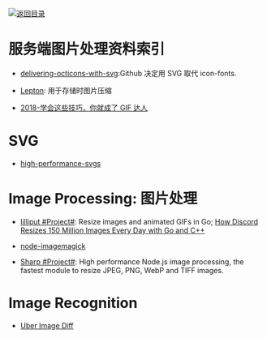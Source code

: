 [![返回目录](https://user-images.githubusercontent.com/5803001/38079637-ff0abcf0-3371-11e8-9b76-ad651620afc7.jpg)](https://github.com/wxyyxc1992/Awesome-Lists)

# 服务端图片处理资料索引

* [delivering-octicons-with-svg](https://github.com/blog/2112-delivering-octicons-with-svg):Github 决定用 SVG 取代 icon-fonts.

- [Lepton](https://github.com/dropbox/lepton): 用于存储时图片压缩

- [2018-学会这些技巧，你就成了 GIF 达人](https://zhuanlan.zhihu.com/p/36379462)

# SVG

* [high-performance-svgs](https://css-tricks.com/high-performance-svgs/)

# Image Processing: 图片处理

* [lilliput #Project#](https://github.com/discordapp/lilliput): Resize images and animated GIFs in Go; [How Discord Resizes 150 Million Images Every Day with Go and C++](https://parg.co/UEb)

- [node-imagemagick](https://github.com/yourdeveloper/node-imagemagick)

- [Sharp #Project#](): High performance Node.js image processing, the fastest module to resize JPEG, PNG, WebP and TIFF images.

# Image Recognition

* [Uber Image Diff](https://github.com/uber/image-diff)
